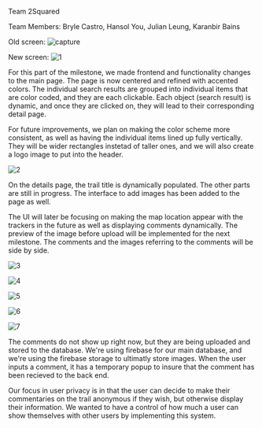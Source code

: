 Team 2Squared

Team Members: Bryle Castro, Hansol You, Julian Leung, Karanbir Bains

Old screen:
![capture](https://user-images.githubusercontent.com/7214905/39101170-e0025f02-464a-11e8-8db6-1ae5283924a7.PNG)

New screen:
![1](https://user-images.githubusercontent.com/11530423/39541598-147f82e8-4dfb-11e8-9452-4006c5b7b8ab.PNG)

For this part of the milestone, we made frontend and functionality changes to the main page. The page is now centered and refined with accented colors. The individual search results are grouped into individual items that are color coded, and they are each clickable. Each object (search result) is dynamic, and once they are clicked on, they will lead to their corresponding detail page.

For future improvements, we plan on making the color scheme more consistent, as well as having the individual items lined up fully vertically. They will be wider rectangles instetad of taller ones, and we will also create a logo image to put into the header.





![2](https://user-images.githubusercontent.com/11530423/39541616-248f7102-4dfb-11e8-868d-d05979c9529c.PNG)

On the details page, the trail title is dynamically populated. The other parts are still in progress. The interface to add images has been added to the page as well.

The UI will later be focusing on making the map location appear with the trackers in the future as well as displaying comments dynamically. The preview of the image before upload will be implemented for the next milestone. The comments and the images referring to the comments will be side by side.





![3](https://user-images.githubusercontent.com/11530423/39541622-29f065a2-4dfb-11e8-84c3-1c4873077dfb.PNG)

![4](https://user-images.githubusercontent.com/11530423/39541630-2e2dd37a-4dfb-11e8-8a74-4c53f67d2bf3.PNG)

![5](https://user-images.githubusercontent.com/11530423/39541635-30ce04ce-4dfb-11e8-8d4f-5ee0ae38f7a0.PNG)

![6](https://user-images.githubusercontent.com/11530423/39541640-33e5f892-4dfb-11e8-9c3a-9c1385a3ed7a.PNG)

![7](https://user-images.githubusercontent.com/11530423/39541644-366f4960-4dfb-11e8-8560-d8911a6693b9.PNG)

The comments do not show up right now, but they are being uploaded and stored to the database. We're using firebase for our main database, and we're using the firebase storage to ultimatly store images. When the user inputs a comment, it has a temporary popup to insure that the comment has been recieved to the back end.


Our focus in user privacy is in that the user can decide to make their commentaries on the trail anonymous if they wish, but otherwise display their information. We wanted to have a control of how much a user can show themselves with other users by implementing this system. 

